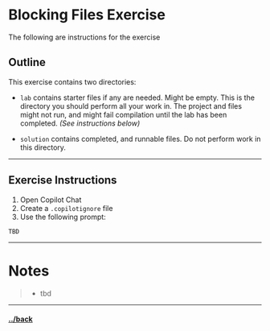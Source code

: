 # Blocking Files Exercise

The following are instructions for the exercise 

## Outline
This exercise contains two directories:
- `lab` contains starter files if any are needed. Might be empty. This is the directory you should perform all your work in. The project and files might not run, and might fail compilation until the lab has been completed. _(See instructions below)_

- `solution` contains completed, and runnable files. Do not perform work in this directory.


---
## Exercise Instructions

1. Open Copilot Chat
2. Create a `.copilotignore` file
3. Use the following prompt:
```t
TBD
```





--- 
# Notes
> * tbd

---

#### [../back](../README.md)
